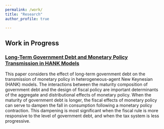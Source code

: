 ```yaml
--- 
permalink: /work/ 
title: "Research" 
author_profile: true

--- 
```



## Work in Progress

### [Long-Term Government Debt and Monetary Policy Transmission in HANK Models](/files/20240222_Draft.pdf)

This paper considers the effect of long-term government debt on the transmission of monetary policy in heterogeneous-agent New Keynesian (HANK) models. The interactions between the maturity composition of government debt and the design of fiscal policy are important determinants of the aggregate and distributional effects of monetary policy. When the maturity of government debt is longer, the fiscal effects of monetary policy can serve to dampen the fall in consumption following a monetary policy contraction. This dampening is most significant when the fiscal rule is more responsive to the level of government debt, and when the tax system is less progressive. 
   



